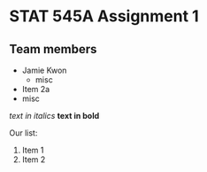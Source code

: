 # STAT 545A Assignment 1
## Team members
* Jamie Kwon
  * misc
* Item 2a
 * misc

*text in italics*
**text in bold**

Our list:
1. Item 1
2. Item 2
